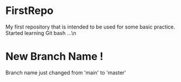# FirstRepo
My first repository that is intended to be used for some basic practice.
Started learning Git bash ...\n
# New Branch Name !
Branch name just changed from 'main' to 'master'

